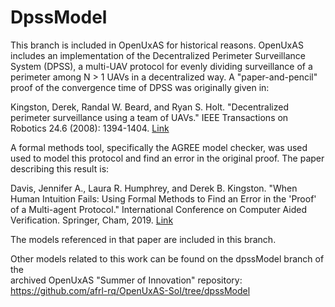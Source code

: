 # DpssModel

This branch is included in OpenUxAS for historical reasons. OpenUxAS includes 
an implementation of the Decentralized Perimeter Surveillance System (DPSS), a 
multi-UAV protocol for evenly dividing surveillance of a perimeter among N > 1 
UAVs in a decentralized way. A "paper-and-pencil" proof of the convergence 
time of DPSS was originally given in:

Kingston, Derek, Randal W. Beard, and Ryan S. Holt. 
"Decentralized perimeter surveillance using a team of UAVs." 
IEEE Transactions on Robotics 24.6 (2008): 1394-1404.
[Link](https://www.researchgate.net/profile/Randal_Beard2/publication/220397073_Decentralized_Perimeter_Surveillance_Using_a_Team_of_UAVs/links/556c8d6d08aeccd7773be43d/Decentralized-Perimeter-Surveillance-Using-a-Team-of-UAVs.pdf)

A formal methods tool, specifically the AGREE model checker, was used used to 
model this protocol and find an error in the original proof. The paper 
describing this result is:

Davis, Jennifer A., Laura R. Humphrey, and Derek B. Kingston. 
"When Human Intuition Fails: Using Formal Methods to Find an Error in the 
'Proof' of a Multi-agent Protocol." International Conference on Computer Aided 
Verification. Springer, Cham, 2019.
[Link](https://link.springer.com/content/pdf/10.1007%2F978-3-030-25540-4_20.pdf)

The models referenced in that paper are included in this branch.

Other models related to this work can be found on the dpssModel branch of the  
archived OpenUxAS "Summer of Innovation" repository:
https://github.com/afrl-rq/OpenUxAS-SoI/tree/dpssModel

